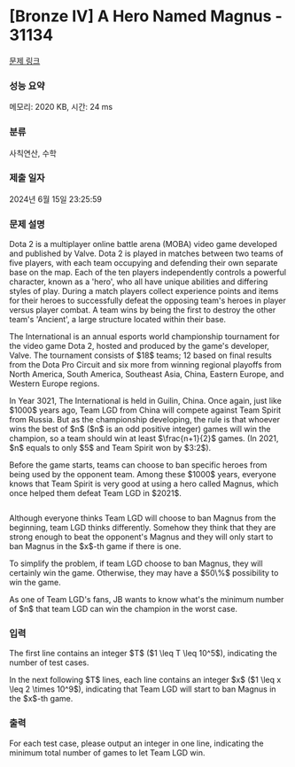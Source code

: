 # [Bronze IV] A Hero Named Magnus - 31134 

[문제 링크](https://www.acmicpc.net/problem/31134) 

### 성능 요약

메모리: 2020 KB, 시간: 24 ms

### 분류

사칙연산, 수학

### 제출 일자

2024년 6월 15일 23:25:59

### 문제 설명

<p>Dota 2 is a multiplayer online battle arena (MOBA) video game developed and published by Valve. Dota 2 is played in matches between two teams of five players, with each team occupying and defending their own separate base on the map. Each of the ten players independently controls a powerful character, known as a 'hero', who all have unique abilities and differing styles of play. During a match players collect experience points and items for their heroes to successfully defeat the opposing team's heroes in player versus player combat. A team wins by being the first to destroy the other team's 'Ancient', a large structure located within their base.</p>

<p>The International is an annual esports world championship tournament for the video game Dota 2, hosted and produced by the game's developer, Valve. The tournament consists of $18$ teams; 12 based on final results from the Dota Pro Circuit and six more from winning regional playoffs from North America, South America, Southeast Asia, China, Eastern Europe, and Western Europe regions.</p>

<p>In Year 3021, The International is held in Guilin, China. Once again, just like $1000$ years ago, Team LGD from China will compete against Team Spirit from Russia. But as the championship developing, the rule is that whoever wins the best of $n$ ($n$ is an odd positive integer) games will win the champion, so a team should win at least $\frac{n+1}{2}$ games. (In 2021, $n$ equals to only $5$ and Team Spirit won by $3:2$).</p>

<p>Before the game starts, teams can choose to ban specific heroes from being used by the opponent team. Among these $1000$ years, everyone knows that Team Spirit is very good at using a hero called Magnus, which once helped them defeat Team LGD in $2021$.</p>

<p style="text-align: center;"><img alt="" src=""></p>

<p>Although everyone thinks Team LGD will choose to ban Magnus from the beginning, team LGD thinks differently. Somehow they think that they are strong enough to beat the opponent's Magnus and they will only start to ban Magnus in the $x$-th game if there is one. </p>

<p>To simplify the problem, if team LGD choose to ban Magnus, they will certainly win the game. Otherwise, they may have a $50\%$ possibility to win the game.</p>

<p>As one of Team LGD's fans, JB wants to know what's the minimum number of $n$ that team LGD can win the champion in the worst case.</p>

### 입력 

 <p>The first line contains an integer $T$ ($1 \leq T \leq 10^5$), indicating the number of test cases.</p>

<p>In the next following $T$ lines, each line contains an integer $x$ ($1 \leq x \leq 2 \times 10^9$), indicating that Team LGD will start to ban Magnus in the $x$-th game.</p>

### 출력 

 <p>For each test case, please output an integer in one line, indicating the minimum total number of games to let Team LGD win.</p>

